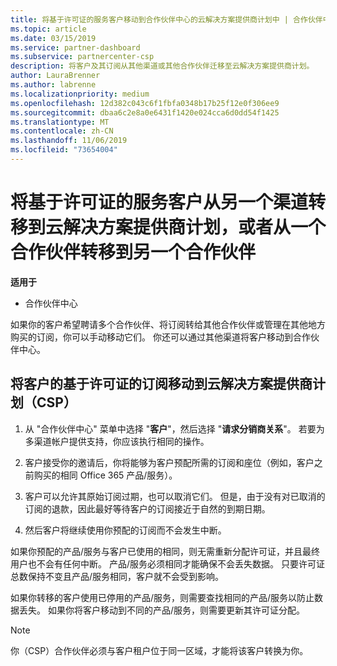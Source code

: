 ```yaml
---
title: 将基于许可证的服务客户移动到合作伙伴中心的云解决方案提供商计划中 | 合作伙伴中心
ms.topic: article
ms.date: 03/15/2019
ms.service: partner-dashboard
ms.subservice: partnercenter-csp
description: 将客户及其订阅从其他渠道或其他合作伙伴迁移至云解决方案提供商计划。
author: LauraBrenner
ms.author: labrenne
ms.localizationpriority: medium
ms.openlocfilehash: 12d382c043c6f1fbfa0348b17b25f12e0f306ee9
ms.sourcegitcommit: dbaa6c2e8a0e6431f1420e024cca6d0dd54f1425
ms.translationtype: MT
ms.contentlocale: zh-CN
ms.lasthandoff: 11/06/2019
ms.locfileid: "73654004"
---
```

# <a name="transfer-license-based-services-customers-to-the-cloud-solution-provider-program-from-another-channel-or-from-one-partner-to-another"></a>将基于许可证的服务客户从另一个渠道转移到云解决方案提供商计划，或者从一个合作伙伴转移到另一个合作伙伴

**适用于**

-  合作伙伴中心

如果你的客户希望聘请多个合作伙伴、将订阅转给其他合作伙伴或管理在其他地方购买的订阅，你可以手动移动它们。 你还可以通过其他渠道将客户移动到合作伙伴中心。

## <a name="move-your-customers-license-based-subscriptions-to-the-cloud-solution-provider-program-csp"></a>将客户的基于许可证的订阅移动到云解决方案提供商计划（CSP）

1. 从 "合作伙伴中心" 菜单中选择 "**客户**"，然后选择 "**请求分销商关系**"。 若要为多渠道帐户提供支持，你应该执行相同的操作。

2.  客户接受你的邀请后，你将能够为客户预配所需的订阅和座位（例如，客户之前购买的相同 Office 365 产品/服务）。

3. 客户可以允许其原始订阅过期，也可以取消它们。 但是，由于没有对已取消的订阅的退款，因此最好等待客户的订阅接近于自然的到期日期。

4. 然后客户将继续使用你预配的订阅而不会发生中断。


如果你预配的产品/服务与客户已使用的相同，则无需重新分配许可证，并且最终用户也不会有任何中断。 产品/服务必须相同才能确保不会丢失数据。 只要许可证总数保持不变且产品/服务相同，客户就不会受到影响。

如果你转移的客户使用已停用的产品/服务，则需要查找相同的产品/服务以防止数据丢失。 如果你将客户移动到不同的产品/服务，则需要更新其许可证分配。

>[!NOTE]
>你（CSP）合作伙伴必须与客户租户位于同一区域，才能将该客户转换为你。 



